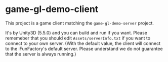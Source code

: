 # game-gl-demo-client

This project is a game client matching the ``game-gl-demo-server`` project.

It's by Unity3D (5.5.0) and you can build and run if you want.
Please rememeber that you should edit ``Assets/serverInfo.txt`` if you want to connect to your own server.
(With the default value, the client will connect to the iFunFactory's default server. Please understand we do not guarantee that the server is always running.)
